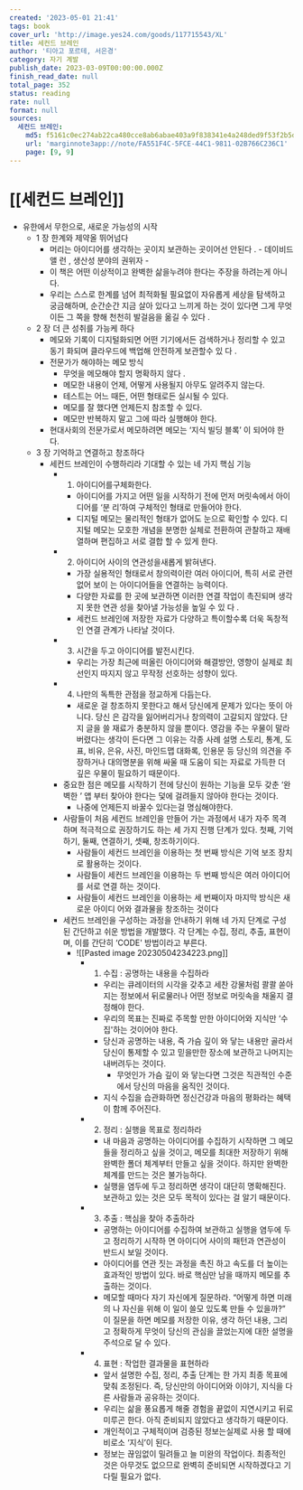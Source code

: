 ```yaml
---
created: '2023-05-01 21:41'
tags: book
cover_url: 'http://image.yes24.com/goods/117715543/XL'
title: 세컨드 브레인
author: '티아고 포르테, 서은경'
category: 자기 계발
publish_date: 2023-03-09T00:00:00.000Z
finish_read_date: null
total_page: 352
status: reading
rate: null
format: null
sources:
  세컨드 브레인:
    md5: f5161c0ec274ab22ca480cce8ab6abae403a9f838341e4a248ded9f53f2b5d02
    url: 'marginnote3app://note/FA551F4C-5FCE-44C1-9811-02B766C236C1'
    page: [9, 9]
---
```


# [[세컨드 브레인]]
- 유한에서 무한으로, 새로운 가능성의 시작 [](marginnote3app://note/B00C2A2C-4E0D-4A58-BCBC-9B8A2379FD4B)
	- 1 장 한계와 제약올 뛰어넘다 [](marginnote3app://note/FA551F4C-5FCE-44C1-9811-02B766C236C1)
		- 머리는 아이디어를 생각하는 곳이지 보관하는 곳이어선 안된다 .  - 데이비드 앨 런 ,  생산성 분야의 권위자 - [](marginnote3app://note/8953C73C-5B61-4B9B-B672-97DDD25DA8B4)
		- 이 책은 어떤 이상적이고 완벽한 삶을누려야 한다는 주장을 하려는게 아니다. [](marginnote3app://note/43168F37-B6AC-48A3-AE1E-32A80CC4981A)
		- 우리는 스스로 한계를 넘어 최적화될 필요없이 자유롭게 세상을 탐색하고 궁금해하며, 순간순간 지금 살아 있다고 느끼게 하는 것이 있다면 그게 무엇이든 그 쪽을 향해 천천히 발걸음을 옮길 수 있다 . [](marginnote3app://note/C96ACF61-C557-4266-B02E-EC0C04072D11)
	- 2 장 더 큰 성취를 가능케 하다 [](marginnote3app://note/9CC9B5CE-79A0-4DDF-AFD2-24DFAC6FFF77)
		- 메모와 기록이 디지털화되면 어떤 기기에서든 검색하거나 정리할 수 있고 동기 화되며 클라우드에 백업해 안전하게 보관할수 있 다 . [](marginnote3app://note/747F47D1-F476-4A02-99BA-F6F07CB50354)
		- 전문가가 해야하는 메모 방식 [](marginnote3app://note/0C66E505-28E6-4511-B0BA-577449C66811)
			- 무엇을 메모해야 할지 명확하지 않다 . [](marginnote3app://note/FC217A2F-CB5B-41F3-8932-6C8E720161F6)
			- 메모한 내용이 언제, 어떻게 사용될지 아무도 알려주지 않는다. [](marginnote3app://note/E3388B23-94DE-48BE-B3F0-1315362342E9)
			- 테스트는 어느 때든, 어떤 형태로든 실시될 수 있다. [](marginnote3app://note/E080A243-F78E-41C0-91D5-EE31A4D6DF69)
			- 메모를 잘 했다면 언제든지 참조할 수 있다. [](marginnote3app://note/9D8687E1-89C9-4323-993D-9C6714014938)
			- 메모만 반복하지 말고 그에 따라 실행해야 한다. [](marginnote3app://note/F1C4A74E-2C0D-4090-9D3C-4A6BB2B4018E)
		- 현대사회의 전문가로서 메모하려면 메모는 ‘지식 빌딩 블록’ 이 되어야 한다. [](marginnote3app://note/9E2675E4-9AF3-4B19-AD61-0028A14F221B)
	- 3 장 기억하고 연결하고 창조하다 [](marginnote3app://note/7555FD86-2947-4346-B151-4A3583DF9946)
		- 세컨드 브레인이 수행하리라 기대할 수 있는 네 가지 핵심 기능 [](marginnote3app://note/2D2AF363-DA69-43E3-8706-A0FE0320CFD9)
			- 1. 아이디어를구체화한다. [](marginnote3app://note/7F4DF718-F641-4D9C-BD1E-A6C55F95F56A)
				- 아이디어를 가지고 어떤 일을 시작하기 전에 먼저 머릿속에서 아이디어를 ‘분  리’하여 구체적인 형태로 만들어야 한다. [](marginnote3app://note/F9D59D31-751B-4CEE-9A43-F1ECC4949826)
				- 디지털 메모는 물리적인 형태가 없어도 눈으로 확인할 수 있다. 디지털 메모는 모호한 개념을 분명한 실체로 전환하여 관찰하고 재배열하며 편집하고 서로 결합 할 수 있게 한다. [](marginnote3app://note/0AA7032E-9D00-43E3-AA20-A0BA65DC1C8A)
			- 2. 아이디어 사이의 연관성을새롭게 밝혀낸다. [](marginnote3app://note/62D35BDD-CF96-4D3F-B6F9-6051961DC405)
				- 가장 실용적인 형태로서 창의력이란 여러 아이디어, 특히 서로 관련 없어 보이 는 아이디어들을 연결하는 능력이다. [](marginnote3app://note/C03A3C63-36ED-4C80-9C38-5AE2C9A25B12)
				- 다양한 자료를 한 곳에 보관하면 이러한 연결 작업이 촉진되며 생각지 못한 연관 성을 찾아낼 가능성을 높일 수 있 다 . [](marginnote3app://note/8E218DC1-85A3-4FAC-ACCF-BE59EC328872)
				- 세컨드 브레인에 저장한 자료가 다양하고 특이할수록 더욱 독창적인 연결 관계가 나타날 것이다. [](marginnote3app://note/A6FFA83F-100D-4F6E-BE97-732C24E4F194)
			- 3. 시간을 두고 아이디어를 발전시킨다. [](marginnote3app://note/FEBB6590-A8DB-49E3-9AE0-A8A14DF40621)
				- 우리는 가장 최근에 떠올린 아이디어와 해결방안, 영향이 실제로 최선인지 따지지 않고 무작정 선호하는 성향이 있다. [](marginnote3app://note/78200902-19D8-4ACF-BD4C-CA847DC3DAEF)
			- 4. 나만의 독특한 관점을 정교하게 다듬는다. [](marginnote3app://note/C8AAA036-042A-4EA3-81DA-CA841D1DAEAF)
				- 새로운 걸 창조하지 못한다고 해서 당신에게 문제가 있다는 뜻이 아니다.  당신 은 감각을 잃어버리거나 창의력이 고갈되지 않았다. 단지 글을 쓸 재료가 충분하지 않을 뿐이다.  영감을 주는 우물이 말라버렸다는 생각이 든다면 그 이유는 각종 사례 설명 스토리, 통계, 도표, 비유, 은유, 사진, 마인드맵 대화록, 인용문 등 당신의 의견을 주장하거나 대의명분을 위해 싸울 때 도움이 되는 자료로 가득한 더 깊은 우물이 필요하기 때문이다. [](marginnote3app://note/025C9F9F-A85A-4C31-871B-02528C9984AE)
			- 중요한 점은 메모를 시작하기 전에 당신이 원하는 기능을 모두 갖춘 ‘완벽한 ’  앱 부터 찾아야 한다는 덫에 걸려들지 않아야 한다는 것이다. [](marginnote3app://note/D5F6DDCB-8A9B-4F5E-BC21-C8EED96B9FBA)
				- 나중에 언제든지 바꿀수 있다는걸 명심해야한다. [](marginnote3app://note/1F32CA07-E97D-470C-9428-4059EE26969D)
			- 사람들이 처음 세컨드 브레인을 만들어 가는 과정에서 내가 자주 목격하며 적극적으로 권장하기도 하는 세 가지 진행 단계가 있다.  첫째, 기억하기, 둘째, 연결하기, 셋째, 창조하기이다. [](marginnote3app://note/D8624ED5-9C0B-4B54-B2F8-BFD23D55614F)
				- 사람들이 세컨드 브레인을 이용하는 첫 번째 방식은 기억 보조 장치로 활용하는 것이다. [](marginnote3app://note/7169717B-4A41-4277-B1E5-209F8F63DB6E)
				- 사람들이 세컨드 브레인을 이용하는 두 번째 방식은 여러 아이디어를 서로 연결 하는 것이다. [](marginnote3app://note/D0426EBA-1EC0-402E-9A2C-522E58AF7BCD)
				- 사람들이 세컨드 브레인을 이용하는 세 번째이자 마지막 방식은 새로운 아이디 어와 결과물을 창조하는 것이다 [](marginnote3app://note/6CE5788A-5FEB-491C-B518-2918DDE6E3B4)
			- 세컨드 브레인을 구성하는 과정을 안내하기 위해 네 가지 단계로 구성된 간단하고 쉬운 방법을 개발했다. 각 단계는 수집, 정리, 추출, 표현이며, 이를 간단히 ‘CODE' 방법이라고 부른다. [](marginnote3app://note/EB154088-A6A9-4912-A1DB-9A895C10EF52)
				- ![[Pasted image 20230504234223.png]]
					- 1. 수집 : 공명하는 내용을 수집하라 [](marginnote3app://note/C4D6E43A-9239-4EF1-AC85-71A54A41E4F4)
						- 우리는 큐레이터의 시각을 갖추고 세찬 강물처럼 콸콸 쏟아지는 정보에서 뒤로물러나 어떤 정보로 머릿속을 채울지 결정해야 한다. [](marginnote3app://note/57D0E406-987F-43B2-8010-BE0622C04041)
						- 우리의 목표는 진짜로 주목할 만한 아이디어와 지식만 ‘수집'하는 것이어야 한다. [](marginnote3app://note/211681AB-0E79-43B4-A82F-EED7F2D365C8)
						- 당신과 공명하는 내용, 즉 가슴 깊이 와 닿는 내용만 골라서 당신이 통제할 수 있고 믿을만한 장소에 보관하고 나머지는 내버려두는 것이다. [](marginnote3app://note/9C0369DD-E85E-43EC-84CF-7B6F2B29863B)
							- 무엇인가 가슴 깊이 와 닿는다면 그것은 직관적인 수준에서 당신의 마음을 움직인 것이다. [](marginnote3app://note/4AF106FE-F75F-4FDD-803B-CF67AB9FD78C)
						- 지식 수집을 습관화하면 정신건강과 마음의 평화라는 혜택이 함께 주어진다. [](marginnote3app://note/B2CCD935-7BA0-47CC-B190-8F5AFE5A4E57)
					- 2. 정리 : 실행을 목표로 정리하라 [](marginnote3app://note/787966CC-80C0-4F81-8CA6-A2590169E893)
						- 내 마음과 공명하는 아이디어를 수집하기 시작하면 그 메모들을 정리하고 싶을 것이고, 메모를 최대한 저장하기 위해 완벽한 폴더 체계부터 만들고 싶을 것이다. 하지만 완벽한 체계를 만드는 것은 불가능하다. [](marginnote3app://note/47A437EC-22A2-4E2B-BD2A-D8626499DE59)
						- 실행을 염두에 두고 정리하면 생각이 대단히 명확해진다. 보관하고 있는 것은 모두 목적이 있다는 걸 알기 때문이다. [](marginnote3app://note/0802F48A-75F6-4005-985E-13205040CDBC)
					- 3. 추출 : 핵심을 찾아 추출하라 [](marginnote3app://note/AEDAB6EE-4FE6-4EFB-BB24-5744AFE2358F)
						- 공명하는 아이디어를 수집하여 보관하고 실행을 염두에 두고 정리하기 시작하 면 아이디어 사이의 패턴과 연관성이 반드시 보일 것이다. [](marginnote3app://note/52344BD0-64D5-4EF1-9269-D65CFD7BBCAD)
						- 아이디어를 연관 짓는 과정을 촉진 하고 속도를 더 높이는 효과적인 방법이 있다. 바로 핵심만 남을 때까지 메모를 추출하는 것이다. [](marginnote3app://note/B9A3DA23-35DC-4298-BC9B-29321486567B)
						- 메모할 때마다 자기 자신에게 질문하라. “어떻게 하면 미래의 나 자신을 위해 이 일이 쓸모 있도록 만들 수 있을까?” 이 질문을 하면 메모를 저장한 이유, 생각 하던 내용, 그리고 정확하게 무엇이 당신의 관심을 끌었는지에 대한 설명을 주석으로 달 수 있다. [](marginnote3app://note/53F8FBAE-15E6-4B81-BF16-40EF0DC4F971)
					- 4. 표현 : 작업한 결과물을 표현하라 [](marginnote3app://note/02936217-06B5-4406-8ECF-8B69DC9CA04A)
						- 앞서 설명한 수집, 정리, 추출 단계는 한 가지 최종 목표에 맞춰 조정된다. 즉, 당신만의 아이디어와 이야기, 지식을 다른 사람들과 공유하는 것이다. [](marginnote3app://note/EC5943CC-0980-45A4-BD02-B9C86A10989E)
						- 우리는 삶을 풍요롭게 해줄 경험을 끝없이 지연시키고 뒤로 미루곤 한다. 아직 준비되지 않았다고 생각하기 때문이다. [](marginnote3app://note/0CC8546D-EAC2-433E-9A02-A2B74F7DF273)
						- 개인적이고 구체적이며 검증된 정보는실제로 사용 할 때에 비로소 ‘지식’이  된다. [](marginnote3app://note/0524AAE8-7D3D-4A36-9BB5-038302962F0D)
						- 정보는 끊임없이 밀려들고 늘 미완의 작업이다. 최종적인 것은 아무것도 없으므로 완벽히 준비되면 시작하겠다고 기다릴 필요가 없다. [](marginnote3app://note/9915B59E-ECE3-4FC3-A48F-CEA6E5DE7C0D)